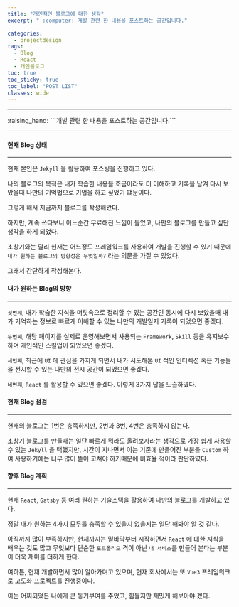 ```yaml
---
title: "개인적인 블로그에 대한 생각"
excerpt: " :computer: 개발 관련 한 내용을 포스트하는 공간입니다."

categories:
  - projectdesign
tags:
  - Blog
  - React
  - 개인블로그
toc: true
toc_sticky: true
toc_label: "POST LIST"
classes: wide
---
```


<hr>
:raising_hand:  ```개발 관련 한 내용을 포스트하는 공간입니다.```
<hr>

#### 현재 Blog 상태
---
현재 본인은 `Jekyll` 을 활용하여 포스팅을 진행하고 있다.

나의 블로그의 목적은 내가 학습한 내용을 조금이라도 더 이해하고 기록을 남겨 다시 보았을때 나만의 기억법으로 기업을 하고 싶었기 떄문이다.

그렇게 해서 지금까지 블로그를 작성해왔다.

하지만, 계속 쓰다보니 어느순간 무료해진 느낌이 들었고, 나만의 블로그를 만들고 싶단 생각을 하게 되었다.

초창기와는 달리 현재는 어느정도 프레임워크를 사용하여 개발을 진행할 수 있기 때문에 `내가 원하는 블로그의 방향성은 무엇일까?` 라는 의문을 가질 수 있었다.

그래서 간단하게 작성해본다.

#### 내가 원하는 Blog의 방향
---
`첫번째`, 내가 학습한 지식을 머릿속으로 정리할 수 있는 공간인 동시에 다시 보았을때 내가 기억하는 정보로 빠르게 이해할 수 있는 나만의 개발일지 기록이 되었으면 좋겠다.

`두번째`, 해당 페이지를 실제로 운영해보면서 사용되는 `Framework`, `Skill` 등을 유지보수하며 개인적인 스킬업이 되었으면 좋겠다.

`세번째`, 최근에 `UI` 에 관심을 가지게 되면서 내가 시도해본 `UI` 적인 인터렉션 혹은 기능들을 전시할 수 있는 나만의 전시 공간이 되었으면 좋겠다.

`네번째`, `React` 를 활용할 수 있으면 좋겠다.
이렇게 3가지 답을 도출하였다.

#### 현재 Blog 점검
---
현재의 블로그는 1번은 충족하지만, 2번과 3번, 4번은 충족하지 않는다.

초창기 블로그를 만들때는 일단 빠르게 뭐라도 올려보자라는 생각으로 가장 쉽게 사용할 수 있는 `Jekyll` 을 택했지만, 시간이 지나면서 이는 기존에 만들어진 부분을 `Custom` 하여 사용하기에는 너무 많이 뜯어 고쳐야 하기때문에 비효율 적이라 판단하였다.


#### 향후 Blog 계획
---
현재 `React`, `Gatsby` 등 여러 원하는 기술스택을 활용하여 나만의 블로그를 개발하고 있다.

정말 내가 원하는 4가지 모두를 충족할 수 있을지 없을지는 일단 해봐야 알 것 같다.

아직까지 많이 부족하지만, 현재까지는 밑바닥부터 시작하면서 `React` 에 대한 지식을 배우는 것도 많고 무엇보다 단순한 `포트폴리오` 격이 아닌 `내 서비스`를 만들어 본다는 부분이 더욱 재미를 더하게 한다.

여하튼, 현재 개발하면서 많이 알아가며고 있으며, 현재 회사에서는 또 `Vue3` 프레임워크로 고도화 프로젝트를 진행중이다.

이는 어찌되었든 나에게 큰 동기부여를 주었고, 힘들지만 재밌게 해보아야 겠다.

